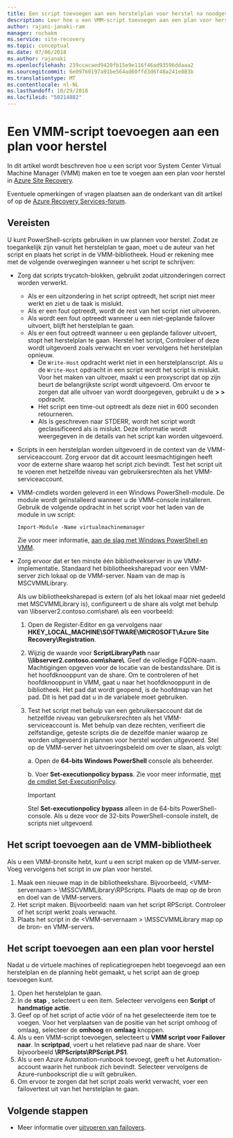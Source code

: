 ```yaml
---
title: Een script toevoegen aan een herstelplan voor herstel na noodgeval met Azure Site Recovery | Microsoft Docs
description: Leer hoe u een VMM-script toevoegen aan een plan voor herstel na noodgevallen van Hyper-V-machines in VMM-clouds.
author: rajani-janaki-ram
manager: rochakm
ms.service: site-recovery
ms.topic: conceptual
ms.date: 07/06/2018
ms.author: rajanaki
ms.openlocfilehash: 239ccacaed9420fb15e9e116f46ad93596ddaaa2
ms.sourcegitcommit: 6e09760197a91be564ad60ffd3d6f48a241e083b
ms.translationtype: MT
ms.contentlocale: nl-NL
ms.lasthandoff: 10/29/2018
ms.locfileid: "50214882"
---
```

# <a name="add-a-vmm-script-to-a-recovery-plan"></a>Een VMM-script toevoegen aan een plan voor herstel

In dit artikel wordt beschreven hoe u een script voor System Center Virtual Machine Manager (VMM) maken en toe te voegen aan een plan voor herstel in [Azure Site Recovery](site-recovery-overview.md).

Eventuele opmerkingen of vragen plaatsen aan de onderkant van dit artikel of op de [Azure Recovery Services-forum](https://social.msdn.microsoft.com/forums/azure/home?forum=hypervrecovmgr).

## <a name="prerequisites"></a>Vereisten

U kunt PowerShell-scripts gebruiken in uw plannen voor herstel. Zodat ze toegankelijk zijn vanuit het herstelplan te gaan, moet u de auteur van het script en plaats het script in de VMM-bibliotheek. Houd er rekening mee met de volgende overwegingen wanneer u het script te schrijven:

* Zorg dat scripts trycatch-blokken, gebruikt zodat uitzonderingen correct worden verwerkt.
    - Als er een uitzondering in het script optreedt, het script niet meer werkt en ziet u de taak is mislukt.
    - Als er een fout optreedt, wordt de rest van het script niet uitvoeren.
    - Als wordt een fout optreedt wanneer u een niet-geplande failover uitvoert, blijft het herstelplan te gaan.
    - Als er een fout optreedt wanneer u een geplande failover uitvoert, stopt het herstelplan te gaan. Herstel het script, Controleer of deze wordt uitgevoerd zoals verwacht en voer vervolgens het herstelplan opnieuw.
        - De `Write-Host` opdracht werkt niet in een herstelplanscript. Als u de `Write-Host` opdracht in een script wordt het script is mislukt. Voor het maken van uitvoer, maakt u een proxyscript dat op zijn beurt de belangrijkste script wordt uitgevoerd. Om ervoor te zorgen dat alle uitvoer van wordt doorgegeven, gebruikt u de **\> \>** opdracht.
        - Het script een time-out optreedt als deze niet in 600 seconden retourneren.
        - Als is geschreven naar STDERR, wordt het script wordt geclassificeerd als is mislukt. Deze informatie wordt weergegeven in de details van het script kan worden uitgevoerd.

* Scripts in een herstelplan worden uitgevoerd in de context van de VMM-serviceaccount. Zorg ervoor dat dit account leesmachtigingen heeft voor de externe share waarop het script zich bevindt. Test het script uit te voeren met hetzelfde niveau van gebruikersrechten als het VMM-serviceaccount.
* VMM-cmdlets worden geleverd in een Windows PowerShell-module. De module wordt geïnstalleerd wanneer u de VMM-console installeren. Gebruik de volgende opdracht in het script voor het laden van de module in uw script: 

    `Import-Module -Name virtualmachinemanager`

    Zie voor meer informatie, [aan de slag met Windows PowerShell en VMM](https://technet.microsoft.com/library/hh875013.aspx).
* Zorg ervoor dat er ten minste één bibliotheekserver in uw VMM-implementatie. Standaard het bibliotheeksharepad voor een VMM-server zich lokaal op de VMM-server. Naam van de map is MSCVMMLibrary.

  Als uw bibliotheeksharepad is extern (of als het lokaal maar niet gedeeld met MSCVMMLibrary is), configureert u de share als volgt met behulp van \\libserver2.contoso.com\share\ als een voorbeeld:
  
  1. Open de Register-Editor en ga vervolgens naar **HKEY_LOCAL_MACHINE\SOFTWARE\MICROSOFT\Azure Site Recovery\Registration**.

  1. Wijzig de waarde voor **ScriptLibraryPath** naar  **\\\libserver2.contoso.com\share\\**. Geef de volledige FQDN-naam. Machtigingen opgeven voor de locatie van de bestandsshare. Dit is het hoofdknooppunt van de share. Om te controleren of het hoofdknooppunt in VMM, gaat u naar het hoofdknooppunt in de bibliotheek. Het pad dat wordt geopend, is de hoofdmap van het pad. Dit is het pad dat u in de variabele moet gebruiken.

  1. Test het script met behulp van een gebruikersaccount dat de hetzelfde niveau van gebruikersrechten als het VMM-serviceaccount is. Met behulp van deze rechten, verifieert die zelfstandige, geteste scripts die de dezelfde manier waarop ze worden uitgevoerd in plannen voor herstel worden uitgevoerd. Stel op de VMM-server het uitvoeringsbeleid om over te slaan, als volgt:

     a. Open de **64-bits Windows PowerShell** console als beheerder.
     
     b. Voer **Set-executionpolicy bypass**. Zie voor meer informatie, [met de cmdlet Set-ExecutionPolicy](https://technet.microsoft.com/library/ee176961.aspx).

     > [!IMPORTANT]
     > Stel **Set-executionpolicy bypass** alleen in de 64-bits PowerShell-console. Als u deze voor de 32-bits PowerShell-console instelt, de scripts niet uitgevoerd.

## <a name="add-the-script-to-the-vmm-library"></a>Het script toevoegen aan de VMM-bibliotheek

Als u een VMM-bronsite hebt, kunt u een script maken op de VMM-server. Voeg vervolgens het script in uw plan voor herstel.

1. Maak een nieuwe map in de bibliotheekshare. Bijvoorbeeld, \<VMM-servernaam > \MSSCVMMLibrary\RPScripts. Plaats de map op de bron en doel van de VMM-servers.
1. Het script maken. Bijvoorbeeld: naam van het script RPScript. Controleer of het script werkt zoals verwacht.
1. Plaats het script in de \<VMM-servernaam > \MSSCVMMLibrary map op de bron- en VMM-servers.

## <a name="add-the-script-to-a-recovery-plan"></a>Het script toevoegen aan een plan voor herstel

Nadat u de virtuele machines of replicatiegroepen hebt toegevoegd aan een herstelplan en de planning hebt gemaakt, u het script aan de groep toevoegen kunt.

1. Open het herstelplan te gaan.
1. In de **stap** , selecteert u een item. Selecteer vervolgens een **Script** of **handmatige actie**.
1. Geef op of het script of actie vóór of na het geselecteerde item toe te voegen. Voor het verplaatsen van de positie van het script omhoog of omlaag, selecteer de **omhoog** en **omlaag** knoppen.
1. Als u een VMM-script toevoegen, selecteert u **VMM script voor Failover naar**. In **scriptpad**, voert u het relatieve pad naar de share. Voer bijvoorbeeld **\RPScripts\RPScript.PS1**.
1. Als u een Azure Automation-runbook toevoegt, geeft u het Automation-account waarin het runbook zich bevindt. Selecteer vervolgens de Azure-runbookscript die u wilt gebruiken.
1. Om ervoor te zorgen dat het script zoals werkt verwacht, voer een failovertest uit van het herstelplan te gaan.


## <a name="next-steps"></a>Volgende stappen
* Meer informatie over [uitvoeren van failovers](site-recovery-failover.md).

